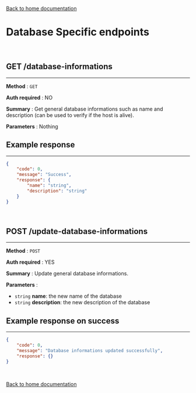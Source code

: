 [Back to home documentation](home.md)

# Database Specific endpoints

<br>

## GET /database-informations

<hr>

**Method** : `GET`

**Auth required** : NO

**Summary** : Get general database informations such as name and description (can be used to verify if the host is alive).

**Parameters** : Nothing

## Example response
<hr>

```json
{
    "code": 0,
    "message": "Success",
    "response": {
        "name": "string",
        "description": "string"
    }
}
```

<br>

## POST /update-database-informations

<hr>

**Method** : `POST`

**Auth required** : YES

**Summary** : Update general database informations.

**Parameters** :
- `string` **name**: the new name of the database
- `string` **description**: the new description of the database

## Example response on success
<hr>

```json
{
    "code": 0,
    "message": "Database informations updated successfully",
    "response": {}
}
```

<br>

[Back to home documentation](home.md)
